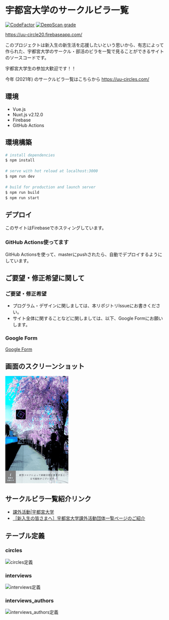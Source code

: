 # 宇都宮大学のサークルビラ一覧
[![CodeFactor](https://www.codefactor.io/repository/github/u-lab/uu-circles2020/badge)](https://www.codefactor.io/repository/github/u-lab/uu-circles2020)
[![DeepScan grade](https://deepscan.io/api/teams/8910/projects/11141/branches/161914/badge/grade.svg)](https://deepscan.io/dashboard#view=project&tid=8910&pid=11141&bid=161914)
 
  <a href="https://uu-circle20.firebaseapp.com/">
    https://uu-circle20.firebaseapp.com/
  </a>
  


  このプロジェクトは新入生の新生活を応援したいという思いから、有志によって作られた、宇都宮大学のサークル・部活のビラを一覧で見ることができるサイトのソースコードです。  

  宇都宮大学生の参加大歓迎です！！
  
今年 (2021年) のサークルビラ一覧はこちらから
https://uu-circles.com/

## 環境

- Vue.js
- Nuxt.js v2.12.0
- Firebase
- GitHub Actions

## 環境構築

``` bash
# install dependencies
$ npm install

# serve with hot reload at localhost:3000
$ npm run dev

# build for production and launch server
$ npm run build
$ npm run start

```

## デプロイ

このサイトはFirebaseでホスティングしています。

### GitHub Actions使ってます

GitHub Actionsを使って、masterにpushされたら、自動でデプロイするようにしています。

## ご要望・修正希望に関して

### ご要望・修正希望

- プログラム・デザインに関しましては、本リポジトリIssueにお書きください。
- サイト全体に関することなどに関しましては、以下、Google Formにお願いします。

### Google Form

[Google Form](https://docs.google.com/forms/d/e/1FAIpQLSfMvRk2LLZvzfAsGYGRbLrSFB56n59J3YJAojhLk-xPi2DRIA/viewform)

## 画面のスクリーンショット
  <a href="https://uu-circle20.firebaseapp.com/">
    <img src="./.github/image/toppage-screenshot.png">
  </a>
  
## サークルビラ一覧紹介リンク

- [課外活動|宇都宮大学](https://www.utsunomiya-u.ac.jp/convenient/campuslife/club.php#u-lab_chirasi)
- [［新入生の皆さまへ］宇都宮大学課外活動団体一覧ページのご紹介](https://www.utsunomiya-u.ac.jp/topics/student/008225.php)

## テーブル定義

### circles

![circles定義](./.github/image/circles_table.png "circles定義")

### interviews

![interviews定義](./.github/image/interviews_table.png "interviews定義")

### interviews_authors

![interviews_authors定義](./.github/image/interviews_authors_table.png "interviews_authors定義")
